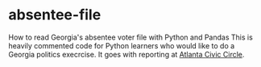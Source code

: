 # absentee-file
How to read Georgia's absentee voter file with Python and Pandas
This is heavily commented code for Python learners who would like to do a Georgia politics execrcise.
It goes with reporting at [Atlanta Civic Circle](https://atlantaciviccircle.org/2022/10/27/about-16-of-georgians-have-voted-so-far). 
